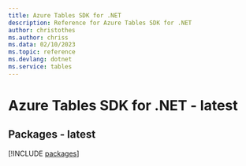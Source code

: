 ```yaml
---
title: Azure Tables SDK for .NET
description: Reference for Azure Tables SDK for .NET
author: christothes
ms.author: chriss
ms.data: 02/10/2023
ms.topic: reference
ms.devlang: dotnet
ms.service: tables
---
```

# Azure Tables SDK for .NET - latest
## Packages - latest
[!INCLUDE [packages](tables-index.md)]